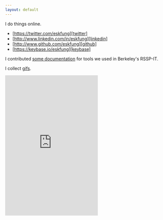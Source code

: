 ```yaml
---
layout: default
---
```


I do things online.

* [https://twitter.com/eskfung][twitter]
* [http://www.linkedin.com/in/eskfung][linkedin]
* [http://www.github.com/eskfung][github]
* [https://keybase.io/eskfung][keybase]

I contributed [some documentation][twiki] for tools we used in Berkeley's RSSP-IT.

I collect [gifs][gifs].

<iframe height='454' width='300' frameborder='0' allowtransparency='true' scrolling='no' src='http://app.strava.com/athletes/1620194/latest-rides/e5f2cea8a807ef96646e9f6644e97395ab22b9dc'></iframe>

[twitter]: https://twitter.com/eskfung
[linkedin]: http://www.linkedin.com/in/eskfung
[github]: http://www.github.com//eskfung
[keybase]: https://keybase.io/eskfung
[twiki]: /twiki
[gifs]: /gifs
